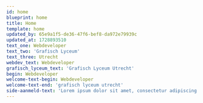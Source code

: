 ```yaml
---
id: home
blueprint: home
title: Home
template: home
updated_by: 65e9a1f5-de36-47f6-bef8-da972e79939c
updated_at: 1728893510
text_one: Webdeveloper
text_two: 'Grafisch Lyceum'
text_three: Utrecht
webdev_text: Webdeveloper
grafisch_lyceum_text: 'Grafisch Lyceum Utrecht'
begin: Webdeveloper
welcome-text-begin: Webdeveloper
welcome-text-end: 'grafisch lyceum utrecht'
side-aanmeld-text: 'Lorem ipsum dolor sit amet, consectetur adipiscing elit. Donec ornare pharetra mi, vel.'
---
```

